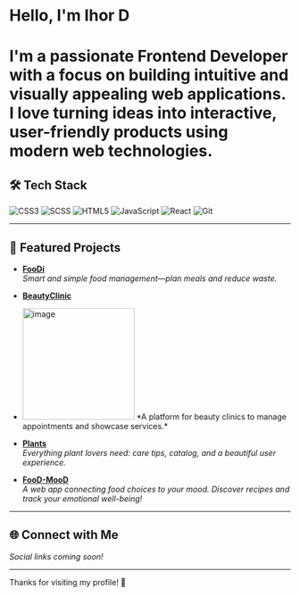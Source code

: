 <h1> Hello, I'm Ihor D<h1/> 

I'm a passionate **Frontend Developer** with a focus on building intuitive and visually appealing web applications. I love turning ideas into interactive, user-friendly products using modern web technologies.

## 🛠️ Tech Stack
![CSS3](https://img.shields.io/badge/-CSS3-1572B6?logo=css3&logoColor=white)
![SCSS](https://img.shields.io/badge/-SCSS-CB6699?logo=sass&logoColor=white)
![HTML5](https://img.shields.io/badge/-HTML5-E34F26?logo=html5&logoColor=white)
![JavaScript](https://img.shields.io/badge/-JavaScript-F7DF1E?logo=javascript&logoColor=black)
![React](https://img.shields.io/badge/-React-61DAFB?logo=react&logoColor=black)
![Git](https://img.shields.io/badge/-Git-F05032?logo=git&logoColor=white)

---

## 🚀 Featured Projects

- [**FooDi**](https://github.com/Recordline1/FooDi)  
  *Smart and simple food management—plan meals and reduce waste.*

- [**BeautyClinic**](https://github.com/Recordline1/BeautyClinic)
- <img width="200" height="auto" alt="image" src="https://github.com/user-attachments/assets/4fbfbfa8-c386-41ea-a92f-90f6e0223009" />
  *A platform for beauty clinics to manage appointments and showcase services.*

- [**Plants**](https://github.com/Recordline1/Plants)  
  *Everything plant lovers need: care tips, catalog, and a beautiful user experience.*
  
- [**FooD-MooD**](https://github.com/Recordline1/FooD-MooD)  
  *A web app connecting food choices to your mood. Discover recipes and track your emotional well-being!*

---

## 🌐 Connect with Me

<!--
[LinkedIn]()
[Twitter]()
[Portfolio]()
-->

*Social links coming soon!*

---

<!-- Optional Fun Fact/Quote Section -->
<!--
> “Code is like humor. When you have to explain it, it’s bad.” – Cory House
-->

Thanks for visiting my profile! 🚀
